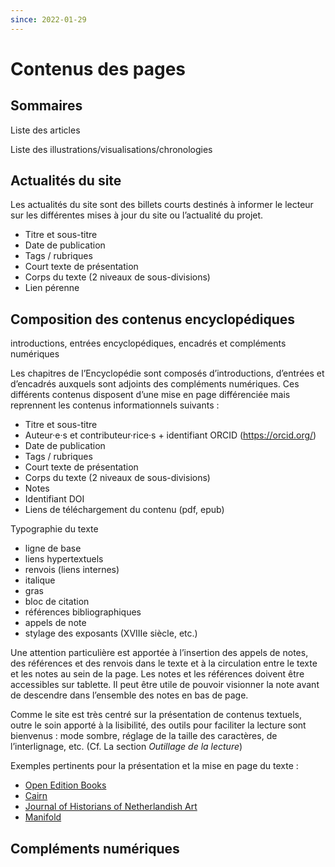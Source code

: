 ```yaml
---
since: 2022-01-29
---
```


# Contenus des pages

## Sommaires

Liste des articles

Liste des illustrations/visualisations/chronologies

## Actualités du site

Les actualités du site sont des billets courts destinés à informer le lecteur sur les différentes mises à jour du site ou l’actualité du projet.

- Titre et sous-titre
- Date de publication
- Tags / rubriques
- Court texte de présentation
- Corps du texte (2 niveaux de sous-divisions)
- Lien pérenne

## Composition des contenus encyclopédiques

introductions, entrées encyclopédiques, encadrés et compléments numériques

Les chapitres de l’Encyclopédie sont composés d’introductions, d’entrées et d’encadrés auxquels sont adjoints des compléments numériques. Ces différents contenus disposent d’une mise en page différenciée mais reprennent les contenus informationnels suivants :

- Titre et sous-titre
- Auteur·e·s et contributeur·rice·s + identifiant ORCID (https://orcid.org/)
- Date de publication
- Tags / rubriques
- Court texte de présentation
- Corps du texte (2 niveaux de sous-divisions)
- Notes
- Identifiant DOI
- Liens de téléchargement du contenu (pdf, epub)

Typographie du texte

- ligne de base
- liens hypertextuels
- renvois (liens internes)
- italique
- gras
- bloc de citation
- références bibliographiques
- appels de note
- stylage des exposants (XVIIIe siècle, etc.)

Une attention particulière est apportée à l’insertion des appels de notes, des références et des renvois dans le texte et à la circulation entre le texte et les notes au sein de la page. Les notes et les références doivent être accessibles sur tablette. Il peut être utile de pouvoir visionner la note avant de descendre dans l’ensemble des notes en bas de page.

Comme le site est très centré sur la présentation de contenus textuels, outre le soin apporté à la lisibilité, des outils pour faciliter la lecture sont bienvenus : mode sombre, réglage de la taille des caractères, de l’interlignage, etc. (Cf. La section *Outillage de la lecture*)

Exemples pertinents pour la présentation et la mise en page du texte :

- [Open Edition Books](https://books.openedition.org/editionsmsh/12006)
- [Cairn](https://www.cairn.info/)
- [Journal of Historians of Netherlandish Art](https://jhna.org/)
- [Manifold](https://cuny.manifoldapp.org/read/psychology-briefer-course-fc5c971d-4d11-4da4-841f-cf01fd677d69/section/22c20763-9562-4a88-bb03-fb740fbc0136)

## Compléments numériques
